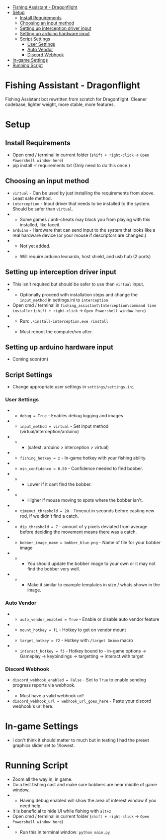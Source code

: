 - [Fishing Assistant - Dragonflight](#fishing-assistant---dragonflight)
- [Setup](#setup)
  - [Install Requirements](#install-requirements)
  - [Choosing an input method](#choosing-an-input-method)
  - [Setting up interception driver input](#setting-up-interception-driver-input)
  - [Setting up arduino hardware input](#setting-up-arduino-hardware-input)
  - [Script Settings](#script-settings)
    - [User Settings](#user-settings)
    - [Auto Vendor](#auto-vendor)
    - [Discord Webhook](#discord-webhook)
- [In-game Settings](#in-game-settings)
- [Running Script](#running-script)


# Fishing Assistant - Dragonflight
Fishing Assistant bot rewritten from scratch for Dragonflight. Cleaner codebase, lighter weight, more stable, more features.

# Setup
## Install Requirements
* Open cmd / terminal in current folder (`shift + right-click` -> `Open Powershell window here`)
* pip install -r requirements.txt (Only need to do this once.)

## Choosing an input method
* `virtual` - Can be used by just installing the requirements from above. Least safe method.
* `interception` - Input driver that needs to be installed to the system. Should be safer than `virtual`.
* * Some games / anti-cheats may block you from playing with this installed, like faceit.
* `arduino` - Hardware that can send input to the system that looks like a real hardware device (or your mouse if descriptors are changed.)
* * Not yet added.
* * Will require arduino leonardo, host shield, and usb hub (2 ports)

## Setting up interception driver input
* This isn't required but should be safer to use than `virtual` input. 
* * Optionally proceed with installation steps and change the `input_method` in settings.ini to `interception`
* Open cmd / terminal in `fishing_assistant\Interception\command line installer` (`shift + right-click` -> `Open Powershell window here`)
* * Run: `.\install-interception.exe /install`
* * Must reboot the computer/vm after.

## Setting up arduino hardware input
* Coming soon(tm)

## Script Settings
* Change appropriate user settings in `settings/settings.ini`

### User Settings
* * `debug = True` - Enables debug logging and images
* * `input_method = virtual` - Set input method (virtual/interception/arduino) 
* * * (safest: arduino > interception > virtual)
* * `fishing_hotkey = z` - In-game hotkey with your fishing ability.
* * `min_confidence = 0.50` - Confidence needed to find bobber. 
* * * Lower if it cant find the bobber.
* * * Higher if mouse moving to spots where the bobber isn't.
* * `timeout_threshold = 20`  - Timeout in seconds before casting new rod, if we didn't find a catch.
* * `dip_threshold = 7`  - amount of y pixels deviated from average before deciding the movement means there was a catch.
* * `bobber_image_name = bobber_blue.png` - Name of file for your bobber image
* * * You should update the bobber image to your own or it may not find the bobber very well.
* * * Make it similar to example templates in size / whats shown in the image.

### Auto Vendor
* * `auto_vendor_enabled = True` - Enable or disable auto vendor feature
* * `mount_hotkey = f1` - Hotkey to get on vendor mount
* * `target_hotkey = f2` - Hotkey with `/target Gnimo` macro
* * `interact_hotkey = f3` - Hotkey bound to - in-game options -> Gameplay -> keybindings -> targetting -> interact with target

### Discord Webhook
* `discord_webhook_enabled = False` - Set to `True` to enable sending progress reports via webhook.
* * Must have a valid webhook url!
* `discord_webhook_url = webhook_url_goes_here` - Paste your discord webhook's url here.

# In-game Settings
* I don't think it should matter to much but in testing I had the preset graphics slider set to 1/lowest.

# Running Script
* Zoom all the way in, in game.
* Do a test fishing cast and make sure bobbers are near middle of game window.
* * Having debug enabled will show the area of interest window if you need help.
* It is beneficial to hide UI while fishing with `alt+z`
* Open cmd / terminal in current folder (`shift + right-click` -> `Open Powershell window here`)
* * Run this in terminal window: `python main.py`